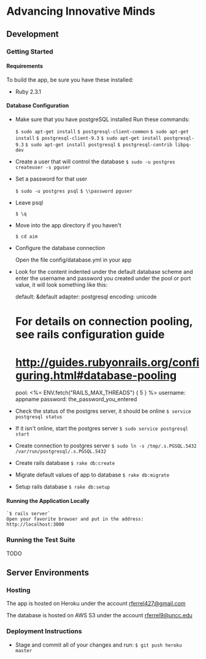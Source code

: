 # Advancing Innovative Minds

## Development

### Getting Started

#### Requirements

To build the app, be sure you have these installed:

* Ruby 2.3.1

#### Database Configuration
* Make sure that you have postgreSQL installed
  Run these commands:

    `$ sudo apt-get install`
    `$ postgresql-client-common`
    `$ sudo apt-get install`
    `$ postgresql-client-9.3`
    `$ sudo apt-get install postgresql-9.3`
    `$ sudo apt-get install postgresql`
    `$ postgresql-contrib libpq-dev`

* Create a user that will control the database
    `$ sudo -u postgres createuser -s pguser`

* Set a password for that user

    `$ sudo -u postgres psql`
    `$ \\password pguser`

* Leave psql

    `$ \q`

* Move into the app directory if you haven't

    `$ cd aim`

* Configure the database connection

    Open the file config/database.yml in your app

* Look for the content indented under the default database scheme and enter the username and password you created under the pool or port value, it will look something like this:

  default: &default
  adapter: postgresql
  encoding: unicode
  # For details on connection pooling, see rails configuration guide
  # http://guides.rubyonrails.org/configuring.html#database-pooling
  pool: <%= ENV.fetch("RAILS_MAX_THREADS") { 5 } %>
  username: appname
  password: the_password_you_entered

* Check the status of the postgres server, it should be online
  	`$ service postgresql status`
* If it isn't online, start the postgres server
  	`$ sudo service postgresql start`
* Create connection to postgres server
  	`$ sudo ln -s /tmp/.s.PGSQL.5432 /var/run/postgresql/.s.PGSQL.5432`
* Create rails database
  	`$ rake db:create`
* Migrate default values of app to database
  	`$ rake db:migrate`
* Setup rails database
  	`$ rake db:setup`

#### Running the Application Locally

    `$ rails server`
    Open your favorite browser and put in the address: http://localhost:3000    

### Running the Test Suite

TODO

## Server Environments

### Hosting

The app is hosted on Heroku under the account rferrel427@gmail.com

The database is hosted on AWS S3 under the account rferrel9@uncc.edu

### Deployment Instructions

* Stage and commit all of your changes and run:
    `$ git push heroku master`
